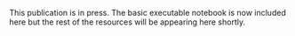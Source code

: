 This publication is in press. The basic executable notebook is now included here but the rest of the resources will be appearing here shortly. 
